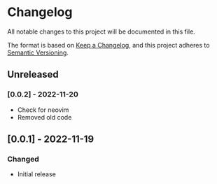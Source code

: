 # Changelog
All notable changes to this project will be documented in this file.

The format is based on [Keep a Changelog](https://keepachangelog.com/en/1.0.0/),
and this project adheres to [Semantic Versioning](https://semver.org/spec/v2.0.0.html).

## Unreleased

### [0.0.2] - 2022-11-20
- Check for neovim
- Removed old code

## [0.0.1] - 2022-11-19
### Changed
- Initial release

